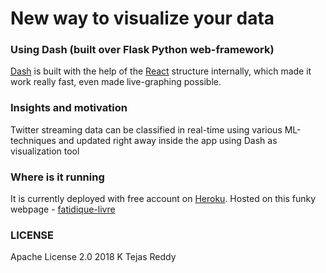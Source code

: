 # New way to visualize your data

### Using Dash (built over Flask Python web-framework)
[Dash]() is built with the help of the [React]() structure internally, which made it work really fast, even made live-graphing possible.

### Insights and motivation
Twitter streaming data can be classified in real-time using various ML-techniques and updated right away inside the app using Dash as visualization tool

### Where is it running
It is currently deployed with free account on [Heroku](). Hosted on this funky webpage - [fatidique-livre](https://fatidique-livre-89162.herokuapp.com/)

### LICENSE
Apache License 2.0
2018
K Tejas Reddy
